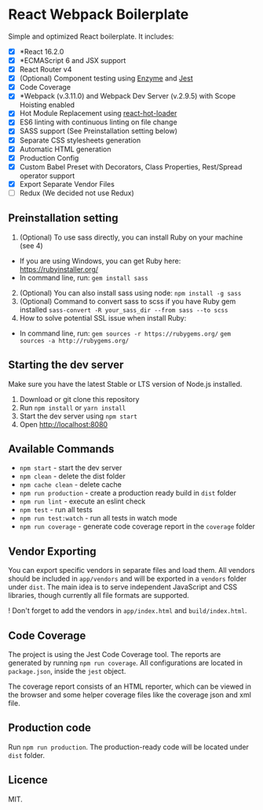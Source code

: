 # React Webpack Boilerplate

Simple and optimized React boilerplate. It includes: 

- [x] *React 16.2.0
- [x] *ECMAScript 6 and JSX support
- [x] React Router v4
- [x] (Optional) Component testing using [Enzyme](https://github.com/airbnb/enzyme) and [Jest](https://facebook.github.io/jest)
- [x] Code Coverage
- [x] *Webpack (v.3.11.0) and Webpack Dev Server (v.2.9.5) with Scope Hoisting enabled
- [x] Hot Module Replacement using [react-hot-loader](https://github.com/gaearon/react-hot-loader)
- [x] ES6 linting with continuous linting on file change
- [x] SASS support (See Preinstallation setting below)
- [x] Separate CSS stylesheets generation
- [x] Automatic HTML generation
- [x] Production Config
- [x] Custom Babel Preset with Decorators, Class Properties, Rest/Spread operator support
- [x] Export Separate Vendor Files
- [ ] Redux (We decided not use Redux)

## Preinstallation setting
1. (Optional) To use sass directly, you can install Ruby on your machine (see 4)
- If you are using Windows, you can get Ruby here: https://rubyinstaller.org/
- In command line, run:
`gem install sass`
2. (Optional) You can also install sass using node:
`npm install -g sass`
3. (Optional) Command to convert sass to scss if you have Ruby gem installed
`sass-convert -R your_sass_dir --from sass --to scss`
4. How to solve potential SSL issue when install Ruby:
- In command line, run:
`gem sources -r https://rubygems.org/`
`gem sources -a http://rubygems.org/`


## Starting the dev server

Make sure you have the latest Stable or LTS version of Node.js installed.

1. Download or git clone this repository
2. Run `npm install` or `yarn install`
3. Start the dev server using `npm start`
3. Open [http://localhost:8080](http://localhost:8080)

## Available Commands

- `npm start` - start the dev server
- `npm clean` - delete the dist folder
- `npm cache clean` - delete cache
- `npm run production` - create a production ready build in `dist` folder
- `npm run lint` - execute an eslint check
- `npm test` - run all tests
- `npm run test:watch` - run all tests in watch mode
- `npm run coverage` - generate code coverage report in the `coverage` folder

## Vendor Exporting

You can export specific vendors in separate files and load them. All vendors should be included in `app/vendors` and will be exported in a `vendors` folder under `dist`. The main idea is to serve independent JavaScript and CSS libraries, though currently all file formats are supported.

! Don't forget to add the vendors in `app/index.html` and `build/index.html`.

## Code Coverage

The project is using the Jest Code Coverage tool. The reports are generated by running `npm run coverage`. All configurations are located in `package.json`, inside the `jest` object.

The coverage report consists of an HTML reporter, which can be viewed in the browser and some helper coverage files like the coverage json and xml file.

## Production code

Run `npm run production`. The production-ready code will be located under `dist` folder.

## Licence

MIT.
